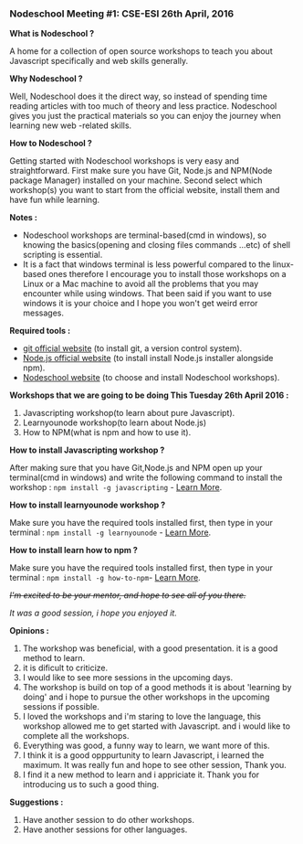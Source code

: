 ### Nodeschool Meeting #1: CSE-ESI 26th April, 2016

**What is Nodeschool ?**

A home for a collection of open source workshops to teach you about Javascript specifically and web skills generally.

**Why Nodeschool ?**

Well, Nodeschool does it the direct way, so instead of spending time reading articles with too much of theory and less practice.
Nodeschool gives you just the practical materials  so you can enjoy the journey when learning new web -related skills.

**How to Nodeschool ?**

Getting started with Nodeschool workshops is very easy and straightforward.
First make sure you have Git, Node.js and NPM(Node package Manager) installed on your machine.
Second select which workshop(s) you want to start from the official website, install them and have fun while learning.

**Notes :**

* Nodeschool workshops are terminal-based(cmd in windows), so knowing the basics(opening and closing files commands ...etc) of shell scripting is essential.
* It is a fact that windows terminal  is less powerful compared to the linux-based ones therefore I encourage you to install those workshops on a Linux or a Mac machine to avoid all the problems that you may encounter while using windows. 
That been said if you want to use windows it is your choice and I hope you won't get weird error messages.

**Required tools :**
* [git official website](https://git-scm.com/book/en/v2/Getting-Started-Installing-Git) (to install git, a version control system).
* [Node.js official website](https://nodejs.org/en/download/) (to install install Node.js installer alongside npm).
* [Nodeschool website](http://nodeschool.io/) (to choose and install Nodeschool workshops).

**Workshops that we are going to be doing This Tuesday 26th April 2016 :**

1. Javascripting workshop(to learn about pure Javascript).
2. Learnyounode workshop(to learn about Node.js)
3. How to NPM(what is npm and how to use it).

**How to install Javascripting workshop ?**

After making sure that you have Git,Node.js and NPM open up your terminal(cmd in windows) and write the 
following command to install the workshop : 
``npm install -g javascripting`` - [Learn More](https://github.com/sethvincent/javascripting).


**How to install learnyounode workshop ?**

Make sure you have the required tools installed first, then type in your terminal : 
``npm install -g learnyounode`` - [Learn More](https://github.com/workshopper/learnyounode).

**How to install learn how to  npm ?**

Make sure you have the required tools installed first, then type in your terminal :
``npm install -g how-to-npm``- [Learn More](https://github.com/npm/how-to-npm).





~~*I'm excited to be your mentor, and hope to see all of you there.*~~

*It was a good session, i hope you enjoyed it.*


**Opinions :** 

1. The workshop was beneficial, with a good presentation. it is a good  method  to learn.
2. it is dificult to criticize.
3. I would like to see more sessions in the upcoming days.
4. The workshop is build on top of a good methods it is about 'learning by doing' and i hope to pursue the other workshops 
  in the upcoming sessions if possible.
5. I loved the workshops and i'm staring to love the language, this workshop allowed me to get started with Javascript.
  and i would like to complete all the workshops.
6. Everything was good, a funny way to learn, we want more of this.
7. I think it is a good opppurtunity to learn Javascript, i learned the maximum. It was really fun and hope to see other     session, Thank you.
8. I find it a new method to learn and i appriciate it. Thank you for introducing  us to such a good thing.

**Suggestions :**

1. Have another session to do other workshops.
2. Have another sessions for other languages.
